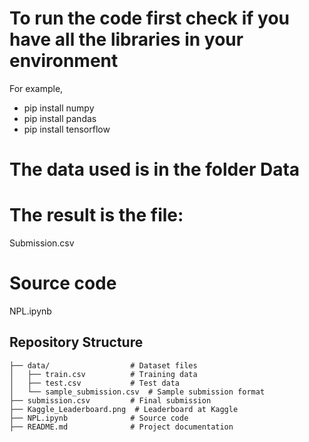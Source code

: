# To run the code first check if you have all the libraries in your environment
For example,
- pip install numpy
- pip install pandas
- pip install tensorflow

# The data used is in the folder Data


# The result is the file:
Submission.csv

# Source code 
NPL.ipynb

## Repository Structure
```
├── data/                  # Dataset files
│   ├── train.csv          # Training data
│   ├── test.csv           # Test data
│   └── sample_submission.csv  # Sample submission format
├── submission.csv         # Final submission
├── Kaggle_Leaderboard.png  # Leaderboard at Kaggle
├── NPL.ipynb              # Source code
├── README.md              # Project documentation
```
